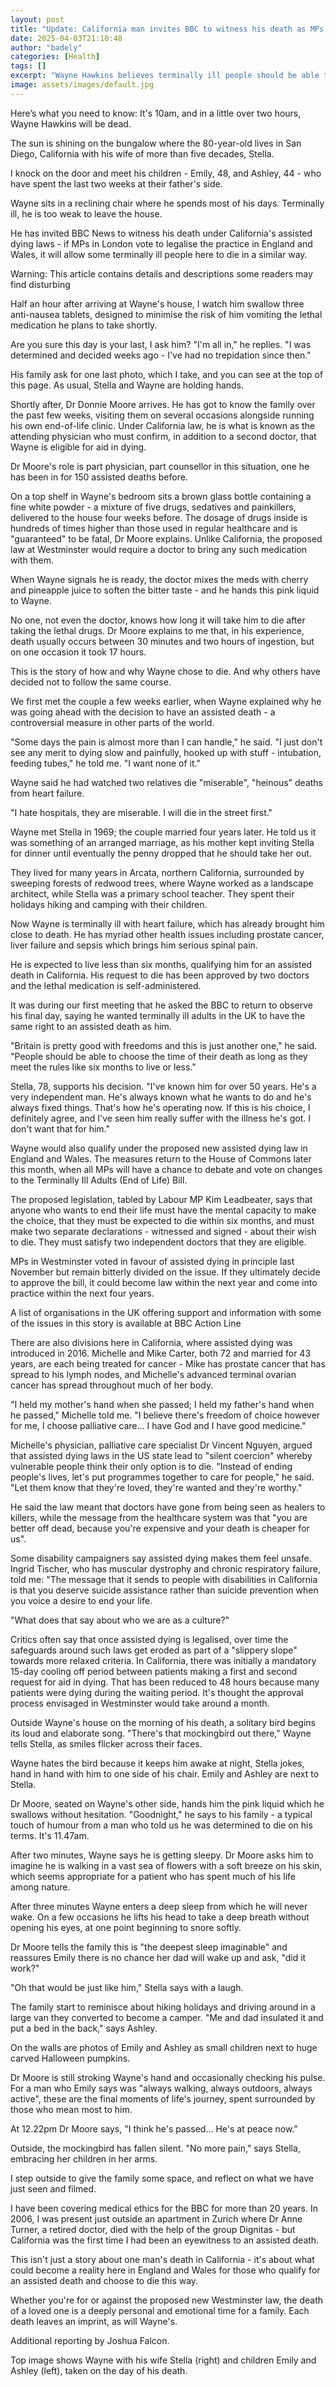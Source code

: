 ```yaml
---
layout: post
title: "Update: California man invites BBC to witness his death as MPs debate assisted dying"
date: 2025-04-03T21:10:48
author: "badely"
categories: [Health]
tags: []
excerpt: "Wayne Hawkins believes terminally ill people should be able to die when they choose, but others in the state disagree."
image: assets/images/default.jpg
---
```


Here’s what you need to know: It's 10am, and in a little over two hours, Wayne Hawkins will be dead.

The sun is shining on the bungalow where the 80-year-old lives in San Diego, California with his wife of more than five decades, Stella.

I knock on the door and meet his children - Emily, 48, and Ashley, 44 - who have spent the last two weeks at their father's side.

Wayne sits in a reclining chair where he spends most of his days. Terminally ill, he is too weak to leave the house.

He has invited BBC News to witness his death under California's assisted dying laws - if MPs in London vote to legalise the practice in England and Wales, it will allow some terminally ill people here to die in a similar way.

Warning: This article contains details and descriptions some readers may find disturbing

Half an hour after arriving at Wayne's house, I watch him swallow three anti-nausea tablets, designed to minimise the risk of him vomiting the lethal medication he plans to take shortly.

Are you sure this day is your last, I ask him? "I'm all in," he replies. "I was determined and decided weeks ago - I've had no trepidation since then."

His family ask for one last photo, which I take, and you can see at the top of this page. As usual, Stella and Wayne are holding hands.

Shortly after, Dr Donnie Moore arrives. He has got to know the family over the past few weeks, visiting them on several occasions alongside running his own end-of-life clinic. Under California law, he is what is known as the attending physician who must confirm, in addition to a second doctor, that Wayne is eligible for aid in dying.

Dr Moore's role is part physician, part counsellor in this situation, one he has been in for 150 assisted deaths before.

On a top shelf in Wayne's bedroom sits a brown glass bottle containing a fine white powder - a mixture of five drugs, sedatives and painkillers, delivered to the house four weeks before. The dosage of drugs inside is hundreds of times higher than those used in regular healthcare and is "guaranteed" to be fatal, Dr Moore explains. Unlike California, the proposed law at Westminster would require a doctor to bring any such medication with them.

When Wayne signals he is ready, the doctor mixes the meds with cherry and pineapple juice to soften the bitter taste - and he hands this pink liquid to Wayne.

No one, not even the doctor, knows how long it will take him to die after taking the lethal drugs. Dr Moore explains to me that, in his experience, death usually occurs between 30 minutes and two hours of ingestion, but on one occasion it took 17 hours.

This is the story of how and why Wayne chose to die. And why others have decided not to follow the same course.

We first met the couple a few weeks earlier, when Wayne explained why he was going ahead with the decision to have an assisted death - a controversial measure in other parts of the world.

"Some days the pain is almost more than I can handle," he said. "I just don't see any merit to dying slow and painfully, hooked up with stuff - intubation, feeding tubes," he told me. "I want none of it."

Wayne said he had watched two relatives die "miserable", "heinous" deaths from heart failure.

"I hate hospitals, they are miserable. I will die in the street first."

Wayne met Stella in 1969; the couple married four years later. He told us it was something of an arranged marriage, as his mother kept inviting Stella for dinner until eventually the penny dropped that he should take her out.

They lived for many years in Arcata, northern California, surrounded by sweeping forests of redwood trees, where Wayne worked as a landscape architect, while Stella was a primary school teacher. They spent their holidays hiking and camping with their children.

Now Wayne is terminally ill with heart failure, which has already brought him close to death. He has myriad other health issues including prostate cancer, liver failure and sepsis which brings him serious spinal pain.

He is expected to live less than six months, qualifying him for an assisted death in California. His request to die has been approved by two doctors and the lethal medication is self-administered.

It was during our first meeting that he asked the BBC to return to observe his final day, saying he wanted terminally ill adults in the UK to have the same right to an assisted death as him.

"Britain is pretty good with freedoms and this is just another one," he said. "People should be able to choose the time of their death as long as they meet the rules like six months to live or less."

Stella, 78, supports his decision. "I've known him for over 50 years. He's a very independent man. He's always known what he wants to do and he's always fixed things. That's how he's operating now. If this is his choice, I definitely agree, and I've seen him really suffer with the illness he's got. I don't want that for him."

Wayne would also qualify under the proposed new assisted dying law in England and Wales. The measures return to the House of Commons later this month, when all MPs will have a chance to debate and vote on changes to the Terminally Ill Adults (End of Life) Bill.

The proposed legislation, tabled by Labour MP Kim Leadbeater, says that anyone who wants to end their life must have the mental capacity to make the choice, that they must be expected to die within six months, and must make two separate declarations - witnessed and signed - about their wish to die. They must satisfy two independent doctors that they are eligible.

MPs in Westminster voted in favour of assisted dying in principle last November but remain bitterly divided on the issue. If they ultimately decide to approve the bill, it could become law within the next year and come into practice within the next four years.

A list of organisations in the UK offering support and information with some of the issues in this story is available at BBC Action Line

There are also divisions here in California, where assisted dying was introduced in 2016. Michelle and Mike Carter, both 72 and married for 43 years, are each being treated for cancer - Mike has prostate cancer that has spread to his lymph nodes, and Michelle's advanced terminal ovarian cancer has spread throughout much of her body.

"I held my mother's hand when she passed; I held my father's hand when he passed," Michelle told me. "I believe there's freedom of choice however for me, I choose palliative care… I have God and I have good medicine."

Michelle's physician, palliative care specialist Dr Vincent Nguyen, argued that assisted dying laws in the US state lead to "silent coercion" whereby vulnerable people think their only option is to die. "Instead of ending people's lives, let's put programmes together to care for people," he said. "Let them know that they're loved, they're wanted and they're worthy."

He said the law meant that doctors have gone from being seen as healers to killers, while the message from the healthcare system was that "you are better off dead, because you're expensive and your death is cheaper for us".

Some disability campaigners say assisted dying makes them feel unsafe. Ingrid Tischer, who has muscular dystrophy and chronic respiratory failure, told me: "The message that it sends to people with disabilities in California is that you deserve suicide assistance rather than suicide prevention when you voice a desire to end your life.

"What does that say about who we are as a culture?"

Critics often say that once assisted dying is legalised, over time the safeguards around such laws get eroded as part of a "slippery slope" towards more relaxed criteria. In California, there was initially a mandatory 15-day cooling off period between patients making a first and second request for aid in dying. That has been reduced to 48 hours because many patients were dying during the waiting period. It's thought the approval process envisaged in Westminster would take around a month.

Outside Wayne's house on the morning of his death, a solitary bird begins its loud and elaborate song. "There's that mockingbird out there," Wayne tells Stella, as smiles flicker across their faces.

Wayne hates the bird because it keeps him awake at night, Stella jokes, hand in hand with him to one side of his chair. Emily and Ashley are next to Stella.

Dr Moore, seated on Wayne's other side, hands him the pink liquid which he swallows without hesitation. "Goodnight," he says to his family - a typical touch of humour from a man who told us he was determined to die on his terms. It's 11.47am.

After two minutes, Wayne says he is getting sleepy. Dr Moore asks him to imagine he is walking in a vast sea of flowers with a soft breeze on his skin, which seems appropriate for a patient who has spent much of his life among nature.

After three minutes Wayne enters a deep sleep from which he will never wake. On a few occasions he lifts his head to take a deep breath without opening his eyes, at one point beginning to snore softly.

Dr Moore tells the family this is "the deepest sleep imaginable" and reassures Emily there is no chance her dad will wake up and ask, "did it work?"

"Oh that would be just like him," Stella says with a laugh.

The family start to reminisce about hiking holidays and driving around in a large van they converted to become a camper. "Me and dad insulated it and put a bed in the back," says Ashley.

On the walls are photos of Emily and Ashley as small children next to huge carved Halloween pumpkins.

Dr Moore is still stroking Wayne's hand and occasionally checking his pulse. For a man who Emily says was "always walking, always outdoors, always active", these are the final moments of life's journey, spent surrounded by those who mean most to him.

At 12.22pm Dr Moore says, "I think he's passed… He's at peace now."

Outside, the mockingbird has fallen silent. "No more pain," says Stella, embracing her children in her arms.

I step outside to give the family some space, and reflect on what we have just seen and filmed.

I have been covering medical ethics for the BBC for more than 20 years. In 2006, I was present just outside an apartment in Zurich where Dr Anne Turner, a retired doctor, died with the help of the group Dignitas - but California was the first time I had been an eyewitness to an assisted death.

This isn't just a story about one man's death in California - it's about what could become a reality here in England and Wales for those who qualify for an assisted death and choose to die this way.

Whether you're for or against the proposed new Westminster law, the death of a loved one is a deeply personal and emotional time for a family. Each death leaves an imprint, as will Wayne's.

Additional reporting by Joshua Falcon. 

Top image shows Wayne with his wife Stella (right) and children Emily and Ashley (left), taken on the day of his death.

